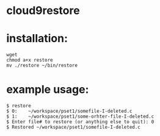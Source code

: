 # cloud9restore

# installation:
	wget 
	chmod a+x restore
	mv ./restore ~/bin/restore

# example usage:
	$ restore
	$ 0:    ~/workspace/pset1/somefile-I-deleted.c
	$ 1:    ~/workspace/pset1/some-orhter-file-I-deleted.c
	$ Enter file# to restore (or anything else to quit): 0
	$ Restored ~/workspace/pset1/somefile-I-deleted.c